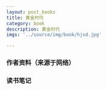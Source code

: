 ```yaml
---
layout: post_books
title: 黄金时代
category: book
description: 黄金时代
imgs: '../source/img/book/hjsd.jpg'

---
```

### 作者资料（来源于网络）


### 读书笔记
 